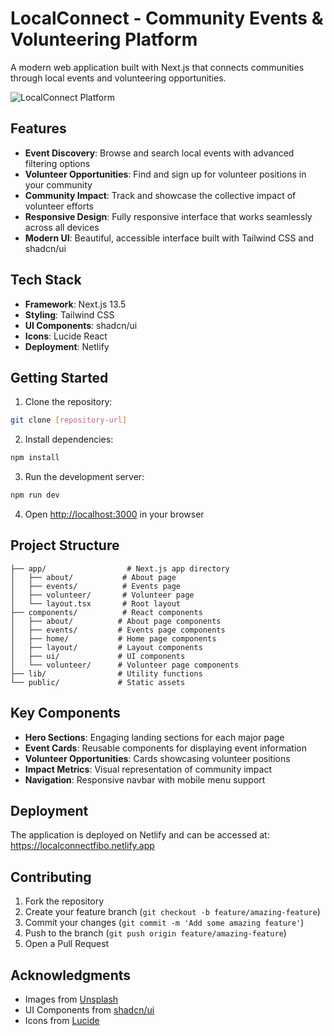 # LocalConnect - Community Events & Volunteering Platform

A modern web application built with Next.js that connects communities through local events and volunteering opportunities.

![LocalConnect Platform](https://images.unsplash.com/photo-1511795409834-ef04bbd61622?q=80&w=3869&auto=format&fit=crop&q=60)

## Features

- **Event Discovery**: Browse and search local events with advanced filtering options
- **Volunteer Opportunities**: Find and sign up for volunteer positions in your community
- **Community Impact**: Track and showcase the collective impact of volunteer efforts
- **Responsive Design**: Fully responsive interface that works seamlessly across all devices
- **Modern UI**: Beautiful, accessible interface built with Tailwind CSS and shadcn/ui

## Tech Stack

- **Framework**: Next.js 13.5
- **Styling**: Tailwind CSS
- **UI Components**: shadcn/ui
- **Icons**: Lucide React
- **Deployment**: Netlify

## Getting Started

1. Clone the repository:
```bash
git clone [repository-url]
```

2. Install dependencies:
```bash
npm install
```

3. Run the development server:
```bash
npm run dev
```

4. Open [http://localhost:3000](http://localhost:3000) in your browser

## Project Structure

```
├── app/                  # Next.js app directory
│   ├── about/           # About page
│   ├── events/          # Events page
│   ├── volunteer/       # Volunteer page
│   └── layout.tsx       # Root layout
├── components/          # React components
│   ├── about/          # About page components
│   ├── events/         # Events page components
│   ├── home/           # Home page components
│   ├── layout/         # Layout components
│   ├── ui/             # UI components
│   └── volunteer/      # Volunteer page components
├── lib/                # Utility functions
└── public/             # Static assets
```

## Key Components

- **Hero Sections**: Engaging landing sections for each major page
- **Event Cards**: Reusable components for displaying event information
- **Volunteer Opportunities**: Cards showcasing volunteer positions
- **Impact Metrics**: Visual representation of community impact
- **Navigation**: Responsive navbar with mobile menu support

## Deployment

The application is deployed on Netlify and can be accessed at:
https://localconnectfibo.netlify.app
## Contributing

1. Fork the repository
2. Create your feature branch (`git checkout -b feature/amazing-feature`)
3. Commit your changes (`git commit -m 'Add some amazing feature'`)
4. Push to the branch (`git push origin feature/amazing-feature`)
5. Open a Pull Request


## Acknowledgments

- Images from [Unsplash](https://unsplash.com)
- UI Components from [shadcn/ui](https://ui.shadcn.com)
- Icons from [Lucide](https://lucide.dev)
